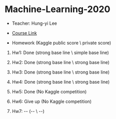 # Machine-Learning-2020

* Teacher: Hung-yi Lee

* [Course Link](http://speech.ee.ntu.edu.tw/~tlkagk/courses_ML20.html)

* Homework (Kaggle public score \ private score)
  
1. Hw1: Done (strong base line \ simple base line)

2. Hw2: Done (strong base line \ strong base line)

3. Hw3: Done (strong base line \ strong base line)

4. Hw4: Done (strong base line \ strong base line)

5. Hw5: Done (No Kaggle competition)

6. Hw6: Give up (No Kaggle competition)

7. Hw7: -- (-- \ --)
